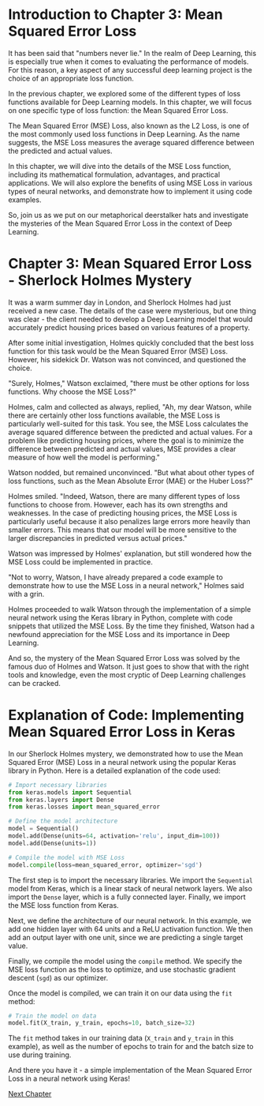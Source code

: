 # Introduction to Chapter 3: Mean Squared Error Loss

It has been said that "numbers never lie." In the realm of Deep Learning, this is especially true when it comes to evaluating the performance of models. For this reason, a key aspect of any successful deep learning project is the choice of an appropriate loss function.

In the previous chapter, we explored some of the different types of loss functions available for Deep Learning models. In this chapter, we will focus on one specific type of loss function: the Mean Squared Error Loss.

The Mean Squared Error (MSE) Loss, also known as the L2 Loss, is one of the most commonly used loss functions in Deep Learning. As the name suggests, the MSE Loss measures the average squared difference between the predicted and actual values. 

In this chapter, we will dive into the details of the MSE Loss function, including its mathematical formulation, advantages, and practical applications. We will also explore the benefits of using MSE Loss in various types of neural networks, and demonstrate how to implement it using code examples.

So, join us as we put on our metaphorical deerstalker hats and investigate the mysteries of the Mean Squared Error Loss in the context of Deep Learning.
# Chapter 3: Mean Squared Error Loss - Sherlock Holmes Mystery

It was a warm summer day in London, and Sherlock Holmes had just received a new case. The details of the case were mysterious, but one thing was clear - the client needed to develop a Deep Learning model that would accurately predict housing prices based on various features of a property. 

After some initial investigation, Holmes quickly concluded that the best loss function for this task would be the Mean Squared Error (MSE) Loss. However, his sidekick Dr. Watson was not convinced, and questioned the choice.

"Surely, Holmes," Watson exclaimed, "there must be other options for loss functions. Why choose the MSE Loss?"

Holmes, calm and collected as always, replied, "Ah, my dear Watson, while there are certainly other loss functions available, the MSE Loss is particularly well-suited for this task. You see, the MSE Loss calculates the average squared difference between the predicted and actual values. For a problem like predicting housing prices, where the goal is to minimize the difference between predicted and actual values, MSE provides a clear measure of how well the model is performing."

Watson nodded, but remained unconvinced. "But what about other types of loss functions, such as the Mean Absolute Error (MAE) or the Huber Loss?"

Holmes smiled. "Indeed, Watson, there are many different types of loss functions to choose from. However, each has its own strengths and weaknesses. In the case of predicting housing prices, the MSE Loss is particularly useful because it also penalizes large errors more heavily than smaller errors. This means that our model will be more sensitive to the larger discrepancies in predicted versus actual prices."

Watson was impressed by Holmes' explanation, but still wondered how the MSE Loss could be implemented in practice.

"Not to worry, Watson, I have already prepared a code example to demonstrate how to use the MSE Loss in a neural network," Holmes said with a grin.

Holmes proceeded to walk Watson through the implementation of a simple neural network using the Keras library in Python, complete with code snippets that utilized the MSE Loss. By the time they finished, Watson had a newfound appreciation for the MSE Loss and its importance in Deep Learning.

And so, the mystery of the Mean Squared Error Loss was solved by the famous duo of Holmes and Watson. It just goes to show that with the right tools and knowledge, even the most cryptic of Deep Learning challenges can be cracked.
# Explanation of Code: Implementing Mean Squared Error Loss in Keras

In our Sherlock Holmes mystery, we demonstrated how to use the Mean Squared Error (MSE) Loss in a neural network using the popular Keras library in Python. Here is a detailed explanation of the code used:

```python
# Import necessary libraries
from keras.models import Sequential
from keras.layers import Dense
from keras.losses import mean_squared_error

# Define the model architecture
model = Sequential()
model.add(Dense(units=64, activation='relu', input_dim=100))
model.add(Dense(units=1))

# Compile the model with MSE Loss
model.compile(loss=mean_squared_error, optimizer='sgd')
```

The first step is to import the necessary libraries. We import the `Sequential` model from Keras, which is a linear stack of neural network layers. We also import the `Dense` layer, which is a fully connected layer. Finally, we import the MSE loss function from Keras.

Next, we define the architecture of our neural network. In this example, we add one hidden layer with 64 units and a ReLU activation function. We then add an output layer with one unit, since we are predicting a single target value.

Finally, we compile the model using the `compile` method. We specify the MSE loss function as the loss to optimize, and use stochastic gradient descent (`sgd`) as our optimizer.

Once the model is compiled, we can train it on our data using the `fit` method:

```python
# Train the model on data
model.fit(X_train, y_train, epochs=10, batch_size=32)
```

The `fit` method takes in our training data (`X_train` and `y_train` in this example), as well as the number of epochs to train for and the batch size to use during training.

And there you have it - a simple implementation of the Mean Squared Error Loss in a neural network using Keras!


[Next Chapter](04_Chapter04.md)